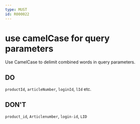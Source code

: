 ```yaml
---
type: MUST
id: R000022
---
```


# use camelCase for query parameters

Use CamelCase to delimit combined words in query parameters.

## DO

`productId`, `articleNumber`, `loginId`, `lId` etc.

## DON'T

`product_id`, `Articlenumber`, `login-id`, `LID`
